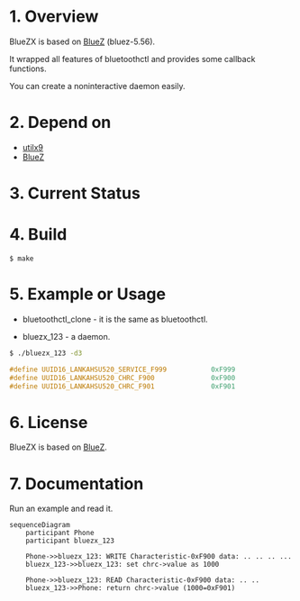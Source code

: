 # 1. Overview
BlueZX is based on [BlueZ](http://www.bluez.org/) (bluez-5.56).

It wrapped all features of bluetoothctl and provides some callback functions.

You can create a noninteractive daemon easily.

# 2. Depend on

- [utilx9](https://github.com/lankahsu520/utilx9)
- [BlueZ](http://www.bluez.org)

# 3. Current Status



# 4. Build
   ```
$ make
   ```

# 5. Example or Usage
- bluetoothctl_clone - it is the same as bluetoothctl.

- bluezx_123 - a daemon.

```bash
$ ./bluezx_123 -d3
```

```c
#define UUID16_LANKAHSU520_SERVICE_F999           0xF999
#define UUID16_LANKAHSU520_CHRC_F900              0xF900
#define UUID16_LANKAHSU520_CHRC_F901              0xF901

```

# 6. License
BlueZX is based on [BlueZ](http://www.bluez.org/).


# 7. Documentation
Run an example and read it.
```mermaid
sequenceDiagram
	participant Phone
	participant bluezx_123

	Phone->>bluezx_123: WRITE Characteristic-0xF900 data: .. .. .. ...
	bluezx_123->>bluezx_123: set chrc->value as 1000
	
	Phone->>bluezx_123: READ Characteristic-0xF900 data: .. .. 
	bluezx_123->>Phone: return chrc->value (1000=0xF901)

```

